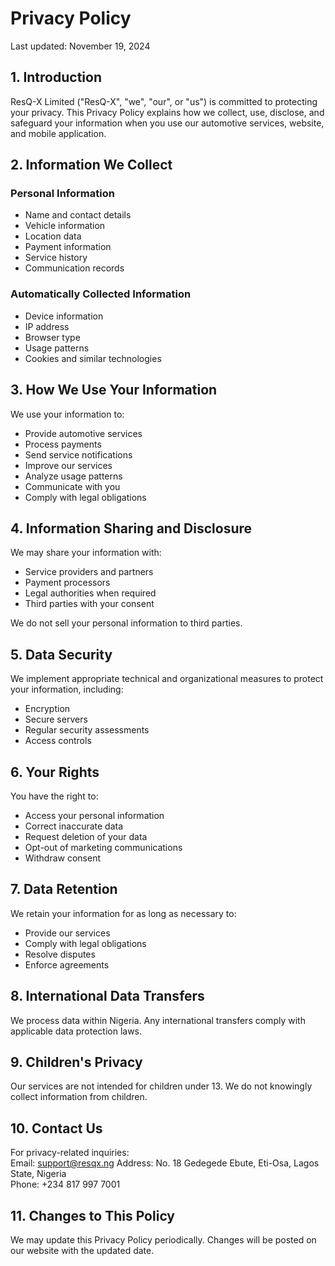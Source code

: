 # Privacy Policy

Last updated: November 19, 2024

## 1. Introduction

ResQ-X Limited ("ResQ-X", "we", "our", or "us") is committed to protecting your privacy. This Privacy Policy explains how we collect, use, disclose, and safeguard your information when you use our automotive services, website, and mobile application.

## 2. Information We Collect

### Personal Information

- Name and contact details
- Vehicle information
- Location data
- Payment information
- Service history
- Communication records

### Automatically Collected Information

- Device information
- IP address
- Browser type
- Usage patterns
- Cookies and similar technologies

## 3. How We Use Your Information

We use your information to:

- Provide automotive services
- Process payments
- Send service notifications
- Improve our services
- Analyze usage patterns
- Communicate with you
- Comply with legal obligations

## 4. Information Sharing and Disclosure

We may share your information with:

- Service providers and partners
- Payment processors
- Legal authorities when required
- Third parties with your consent

We do not sell your personal information to third parties.

## 5. Data Security

We implement appropriate technical and organizational measures to protect your information, including:

- Encryption
- Secure servers
- Regular security assessments
- Access controls

## 6. Your Rights

You have the right to:

- Access your personal information
- Correct inaccurate data
- Request deletion of your data
- Opt-out of marketing communications
- Withdraw consent

## 7. Data Retention

We retain your information for as long as necessary to:

- Provide our services
- Comply with legal obligations
- Resolve disputes
- Enforce agreements

## 8. International Data Transfers

We process data within Nigeria. Any international transfers comply with applicable data protection laws.

## 9. Children's Privacy

Our services are not intended for children under 13. We do not knowingly collect information from children.

## 10. Contact Us

For privacy-related inquiries:  
Email: support@resqx.ng
Address: No. 18 Gedegede Ebute, Eti-Osa, Lagos State, Nigeria  
Phone: +234 817 997 7001

## 11. Changes to This Policy

We may update this Privacy Policy periodically. Changes will be posted on our website with the updated date.
